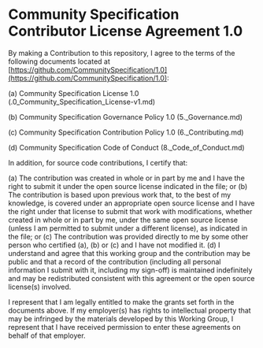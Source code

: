 # Community Specification Contributor License Agreement 1.0

By making a Contribution to this repository, I agree to the terms of the following documents located at [https://github.com/CommunitySpecification/1.0](https://github.com/CommunitySpecification/1.0):

(a) Community Specification License 1.0 (.0_Community_Specification_License-v1.md)

(b) Community Specification Governance Policy 1.0 (5._Governance.md)

(c) Community Specification Contribution Policy 1.0 (6._Contributing.md)

(d) Community Specification Code of Conduct (8._Code_of_Conduct.md)


In addition, for source code contributions, I certify that:

(a) The contribution was created in whole or in part by me and I have the right to submit it under the open source license indicated in the file; or (b) The contribution is based upon previous work that, to the best  of my knowledge, is covered under an appropriate open source license and I have the right under that license to submit that work with modifications, whether created in whole or in part by me, under the same open source license (unless I am permitted to submit under a different license), as indicated in the file; or (c) The contribution was provided directly to me by some other person who certified (a), (b) or (c) and I have not modified it. (d) I understand and agree that this working group and the contribution may be public and that a record of the contribution (including all personal information I submit with it, including my sign-off) is maintained indefinitely and may be redistributed consistent with this agreement or the open source license(s) involved.

I represent that I am legally entitled to make the grants set forth in the documents above.  If my employer(s) has rights to intellectual property that may be infringed by the materials developed by this Working Group, I represent that I have received permission to enter these agreements on behalf of that employer.